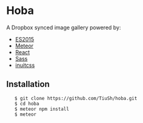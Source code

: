 # Hoba

A Dropbox synced image gallery powered by:
- [ES2015](https://babeljs.io/)
- [Meteor](https://www.meteor.com/)
- [React](https://facebook.github.io/react/)
- [Sass](http://sass-lang.com/)
- [inuitcss](https://github.com/inuitcss/getting-started)

## Installation

```
   $ git clone https://github.com/TiuSh/hoba.git
   $ cd hoba
   $ meteor npm install
   $ meteor
```
